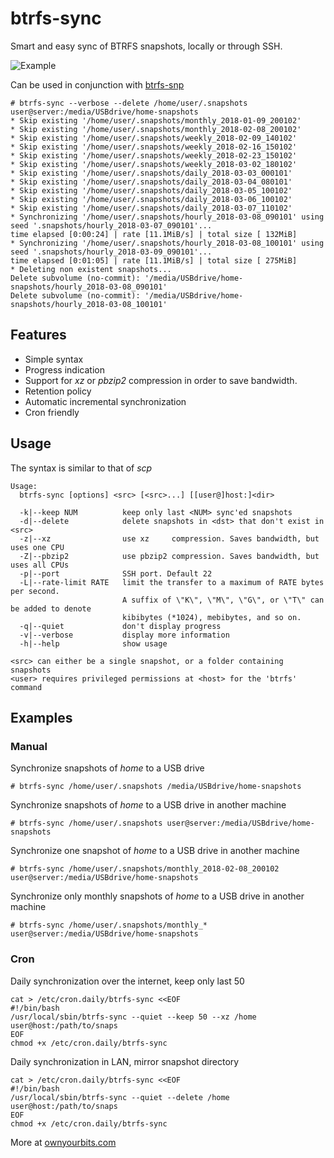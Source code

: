 # btrfs-sync

Smart and easy sync of BTRFS snapshots, locally or through SSH. 

![Example](resources/btrfs-sync.gif)

Can be used in conjunction with [btrfs-snp](https://ownyourbits.com/2017/12/27/schedule-btrfs-snapshots-with-btrfs-snp/)

```
# btrfs-sync --verbose --delete /home/user/.snapshots user@server:/media/USBdrive/home-snapshots
* Skip existing '/home/user/.snapshots/monthly_2018-01-09_200102'
* Skip existing '/home/user/.snapshots/monthly_2018-02-08_200102'
* Skip existing '/home/user/.snapshots/weekly_2018-02-09_140102'
* Skip existing '/home/user/.snapshots/weekly_2018-02-16_150102'
* Skip existing '/home/user/.snapshots/weekly_2018-02-23_150102'
* Skip existing '/home/user/.snapshots/weekly_2018-03-02_180102'
* Skip existing '/home/user/.snapshots/daily_2018-03-03_000101'
* Skip existing '/home/user/.snapshots/daily_2018-03-04_080101'
* Skip existing '/home/user/.snapshots/daily_2018-03-05_100102'
* Skip existing '/home/user/.snapshots/daily_2018-03-06_100102'
* Skip existing '/home/user/.snapshots/daily_2018-03-07_110102'
* Synchronizing '/home/user/.snapshots/hourly_2018-03-08_090101' using seed '.snapshots/hourly_2018-03-07_090101'...
time elapsed [0:00:24] | rate [11.1MiB/s] | total size [ 132MiB]
* Synchronizing '/home/user/.snapshots/hourly_2018-03-08_100101' using seed '.snapshots/hourly_2018-03-09_090101'...
time elapsed [0:01:05] | rate [11.1MiB/s] | total size [ 275MiB]
* Deleting non existent snapshots...
Delete subvolume (no-commit): '/media/USBdrive/home-snapshots/hourly_2018-03-08_090101'
Delete subvolume (no-commit): '/media/USBdrive/home-snapshots/hourly_2018-03-08_100101'
```

## Features

- Simple syntax
- Progress indication
- Support for _xz_ or _pbzip2_ compression in order to save bandwidth.
- Retention policy
- Automatic incremental synchronization
- Cron friendly

## Usage

The syntax is similar to that of _scp_

```
Usage:
  btrfs-sync [options] <src> [<src>...] [[user@]host:]<dir>

  -k|--keep NUM          keep only last <NUM> sync'ed snapshots
  -d|--delete            delete snapshots in <dst> that don't exist in <src>
  -z|--xz                use xz     compression. Saves bandwidth, but uses one CPU
  -Z|--pbzip2            use pbzip2 compression. Saves bandwidth, but uses all CPUs
  -p|--port              SSH port. Default 22
  -L|--rate-limit RATE   limit the transfer to a maximum of RATE bytes per second.
                         A suffix of \"K\", \"M\", \"G\", or \"T\" can be added to denote
                         kibibytes (*1024), mebibytes, and so on.
  -q|--quiet             don't display progress
  -v|--verbose           display more information
  -h|--help              show usage

<src> can either be a single snapshot, or a folder containing snapshots
<user> requires privileged permissions at <host> for the 'btrfs' command
```

## Examples 

### Manual

Synchronize snapshots of _home_ to a USB drive

```
# btrfs-sync /home/user/.snapshots /media/USBdrive/home-snapshots
```

Synchronize snapshots of _home_ to a USB drive in another machine

```
# btrfs-sync /home/user/.snapshots user@server:/media/USBdrive/home-snapshots
```

Synchronize one snapshot of _home_ to a USB drive in another machine

```
# btrfs-sync /home/user/.snapshots/monthly_2018-02-08_200102 user@server:/media/USBdrive/home-snapshots
```

Synchronize only monthly snapshots of _home_ to a USB drive in another machine

```
# btrfs-sync /home/user/.snapshots/monthly_* user@server:/media/USBdrive/home-snapshots
```

### Cron 

Daily synchronization over the internet, keep only last 50

```
cat > /etc/cron.daily/btrfs-sync <<EOF
#!/bin/bash
/usr/local/sbin/btrfs-sync --quiet --keep 50 --xz /home user@host:/path/to/snaps
EOF
chmod +x /etc/cron.daily/btrfs-sync
```

Daily synchronization in LAN, mirror snapshot directory

```
cat > /etc/cron.daily/btrfs-sync <<EOF
#!/bin/bash
/usr/local/sbin/btrfs-sync --quiet --delete /home user@host:/path/to/snaps
EOF
chmod +x /etc/cron.daily/btrfs-sync
```

More at [ownyourbits.com](https://ownyourbits.com/2018/03/09/easy-sync-of-btrfs-snapshots-with-btrfs-sync/)
